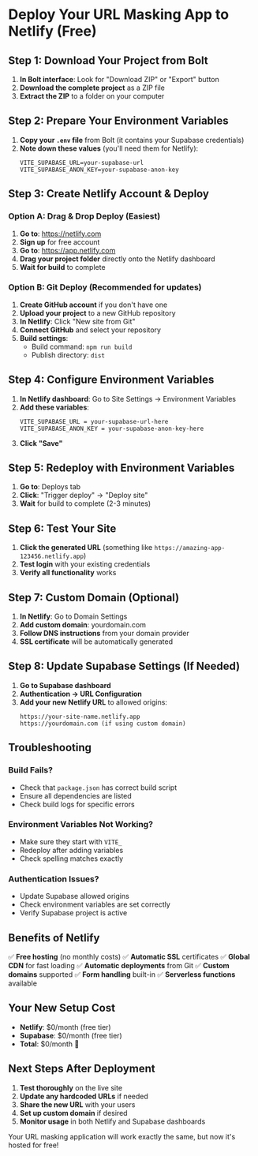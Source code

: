 # Deploy Your URL Masking App to Netlify (Free)

## Step 1: Download Your Project from Bolt

1. **In Bolt interface**: Look for "Download ZIP" or "Export" button
2. **Download the complete project** as a ZIP file
3. **Extract the ZIP** to a folder on your computer

## Step 2: Prepare Your Environment Variables

1. **Copy your `.env` file** from Bolt (it contains your Supabase credentials)
2. **Note down these values** (you'll need them for Netlify):
   ```
   VITE_SUPABASE_URL=your-supabase-url
   VITE_SUPABASE_ANON_KEY=your-supabase-anon-key
   ```

## Step 3: Create Netlify Account & Deploy

### Option A: Drag & Drop Deploy (Easiest)

1. **Go to**: https://netlify.com
2. **Sign up** for free account
3. **Go to**: https://app.netlify.com
4. **Drag your project folder** directly onto the Netlify dashboard
5. **Wait for build** to complete

### Option B: Git Deploy (Recommended for updates)

1. **Create GitHub account** if you don't have one
2. **Upload your project** to a new GitHub repository
3. **In Netlify**: Click "New site from Git"
4. **Connect GitHub** and select your repository
5. **Build settings**:
   - Build command: `npm run build`
   - Publish directory: `dist`

## Step 4: Configure Environment Variables

1. **In Netlify dashboard**: Go to Site Settings → Environment Variables
2. **Add these variables**:
   ```
   VITE_SUPABASE_URL = your-supabase-url-here
   VITE_SUPABASE_ANON_KEY = your-supabase-anon-key-here
   ```
3. **Click "Save"**

## Step 5: Redeploy with Environment Variables

1. **Go to**: Deploys tab
2. **Click**: "Trigger deploy" → "Deploy site"
3. **Wait** for build to complete (2-3 minutes)

## Step 6: Test Your Site

1. **Click the generated URL** (something like `https://amazing-app-123456.netlify.app`)
2. **Test login** with your existing credentials
3. **Verify all functionality** works

## Step 7: Custom Domain (Optional)

1. **In Netlify**: Go to Domain Settings
2. **Add custom domain**: yourdomain.com
3. **Follow DNS instructions** from your domain provider
4. **SSL certificate** will be automatically generated

## Step 8: Update Supabase Settings (If Needed)

1. **Go to Supabase dashboard**
2. **Authentication → URL Configuration**
3. **Add your new Netlify URL** to allowed origins:
   ```
   https://your-site-name.netlify.app
   https://yourdomain.com (if using custom domain)
   ```

## Troubleshooting

### Build Fails?
- Check that `package.json` has correct build script
- Ensure all dependencies are listed
- Check build logs for specific errors

### Environment Variables Not Working?
- Make sure they start with `VITE_`
- Redeploy after adding variables
- Check spelling matches exactly

### Authentication Issues?
- Update Supabase allowed origins
- Check environment variables are set correctly
- Verify Supabase project is active

## Benefits of Netlify

✅ **Free hosting** (no monthly costs)
✅ **Automatic SSL** certificates
✅ **Global CDN** for fast loading
✅ **Automatic deployments** from Git
✅ **Custom domains** supported
✅ **Form handling** built-in
✅ **Serverless functions** available

## Your New Setup Cost

- **Netlify**: $0/month (free tier)
- **Supabase**: $0/month (free tier)
- **Total**: $0/month 🎉

## Next Steps After Deployment

1. **Test thoroughly** on the live site
2. **Update any hardcoded URLs** if needed
3. **Share the new URL** with your users
4. **Set up custom domain** if desired
5. **Monitor usage** in both Netlify and Supabase dashboards

Your URL masking application will work exactly the same, but now it's hosted for free!
